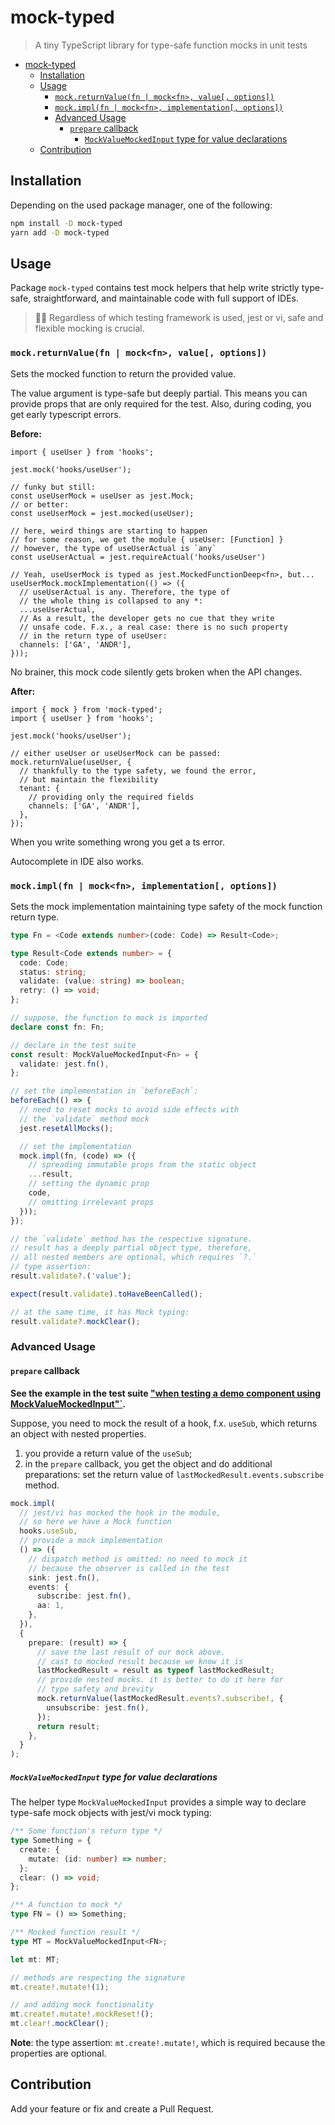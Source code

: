# mock-typed

> A tiny TypeScript library for type-safe function mocks in unit tests

- [mock-typed](#mock-typed)
  - [Installation](#installation)
  - [Usage](#usage)
    - [`mock.returnValue(fn | mock<fn>, value[, options])`](#mockreturnvaluefn--mockfn-value-options)
    - [`mock.impl(fn | mock<fn>, implementation[, options])`](#mockimplfn--mockfn-implementation-options)
    - [Advanced Usage](#advanced-usage)
      - [`prepare` callback](#prepare-callback)
        - [`MockValueMockedInput` type for value declarations](#mockvaluemockedinput-type-for-value-declarations)
  - [Contribution](#contribution)

## Installation

Depending on the used package manager, one of the following:

```sh
npm install -D mock-typed
yarn add -D mock-typed
```

## Usage

Package `mock-typed` contains test mock helpers that help write strictly type-safe, straightforward, and maintainable code with full support of IDEs.

> ☝🏼 Regardless of which testing framework is used, jest or vi, safe and flexible mocking is crucial.

### `mock.returnValue(fn | mock<fn>, value[, options])`

Sets the mocked function to return the provided value.

The value argument is type-safe but deeply partial. This means you can provide props that are only required for the test. Also, during coding, you get early typescript errors.

**Before:**

```tsx
import { useUser } from 'hooks'; 

jest.mock('hooks/useUser');

// funky but still:
const useUserMock = useUser as jest.Mock;
// or better:
const useUserMock = jest.mocked(useUser);

// here, weird things are starting to happen
// for some reason, we get the module { useUser: [Function] }
// however, the type of useUserActual is `any`
const useUserActual = jest.requireActual('hooks/useUser')

// Yeah, useUserMock is typed as jest.MockedFunctionDeep<fn>, but...
useUserMock.mockImplementation(() => ({
  // useUserActual is any. Therefore, the type of
  // the whole thing is collapsed to any *:
  ...useUserActual,
  // As a result, the developer gets no cue that they write
  // unsafe code. F.x., a real case: there is no such property
  // in the return type of useUser:
  channels: ['GA', 'ANDR'],
}));
```
No brainer, this mock code silently gets broken when the API changes.

**After:**

```tsx
import { mock } from 'mock-typed';
import { useUser } from 'hooks'; 

jest.mock('hooks/useUser');

// either useUser or useUserMock can be passed:
mock.returnValue(useUser, {
  // thankfully to the type safety, we found the error,
  // but maintain the flexibility
  tenant: {
    // providing only the required fields
    channels: ['GA', 'ANDR'],
  },
});
```

When you write something wrong you get a ts error.

Autocomplete in IDE also works.

### `mock.impl(fn | mock<fn>, implementation[, options])`

Sets the mock implementation maintaining type safety of the mock function return type.

```ts
type Fn = <Code extends number>(code: Code) => Result<Code>;

type Result<Code extends number> = {
  code: Code;
  status: string;
  validate: (value: string) => boolean;
  retry: () => void;
};

// suppose, the function to mock is imported
declare const fn: Fn;

// declare in the test suite
const result: MockValueMockedInput<Fn> = {
  validate: jest.fn(),
};

// set the implementation in `beforeEach`:
beforeEach(() => {
  // need to reset mocks to avoid side effects with
  // the `validate` method mock
  jest.resetAllMocks();

  // set the implementation
  mock.impl(fn, (code) => ({
    // spreading immutable props from the static object
    ...result,
    // setting the dynamic prop
    code,
    // omitting irrelevant props
  }));
});

// the `validate` method has the respective signature.
// result has a deeply partial object type, therefore,
// all nested members are optional, which requires `?.`
// type assertion:
result.validate?.('value');

expect(result.validate).toHaveBeenCalled();

// at the same time, it has Mock typing:
result.validate?.mockClear();
```

### Advanced Usage

#### `prepare` callback

**See the example in the test suite ["when testing a demo component using MockValueMockedInput"`](src/mock.spec.ts).**

Suppose, you need to mock the result of a hook, f.x. `useSub`, which returns an object with nested properties.

1. you provide a return value of the `useSub`;
2. in the `prepare` callback, you get the object and do additional preparations: set the return value of `lastMockedResult.events.subscribe` method.

```ts
mock.impl(
  // jest/vi has mocked the hook in the module,
  // so here we have a Mock function
  hooks.useSub,
  // provide a mock implementation
  () => ({
    // dispatch method is omitted: no need to mock it
    // because the observer is called in the test
    sink: jest.fn(),
    events: {
      subscribe: jest.fn(),
      aa: 1,
    },
  }),
  {
    prepare: (result) => {
      // save the last result of our mock above.
      // cast to mocked result because we know it is
      lastMockedResult = result as typeof lastMockedResult;
      // provide nested mocks. it is better to do it here for
      // type safety and brevity
      mock.returnValue(lastMockedResult.events?.subscribe!, {
        unsubscribe: jest.fn(),
      });
      return result;
    },
  }
);
```

##### `MockValueMockedInput` type for value declarations

The helper type `MockValueMockedInput` provides a simple way to declare type-safe mock objects with jest/vi mock typing:

```ts
/** Some function's return type */
type Something = {
  create: {
    mutate: (id: number) => number;
  };
  clear: () => void;
};

/** A function to mock */
type FN = () => Something;

/** Mocked function result */
type MT = MockValueMockedInput<FN>;

let mt: MT;

// methods are respecting the signature
mt.create!.mutate!(1);

// and adding mock functionality
mt.create!.mutate!.mockReset!();
mt.clear!.mockClear();
```  

**Note**: the type assertion: `mt.create!.mutate!`, which is required because the properties are optional.

## Contribution

Add your feature or fix and create a Pull Request.
